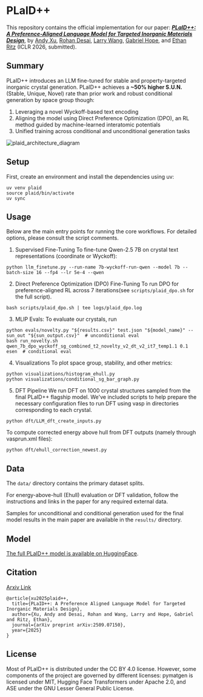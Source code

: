 # PLaID++

This repository contains the official implementation for our paper: [**_PLaID++: A Preference-Aligned Language Model for Targeted Inorganic Materials Design_**](https://arxiv.org/pdf/2509.07150), by [Andy Xu](https://www.linkedin.com/in/andyxuai/), [Rohan Desai](https://www.rohandesai.xyz), [Larry Wang](https://www.linkedin.com/in/larwang314/), [Gabriel Hope](https://www.linkedin.com/in/gabriel-hope-87472542/), and [Ethan Ritz](https://www.linkedin.com/in/ethan-ritz-2bba69382/) (ICLR 2026, submitted).

## Summary

PLaID++ introduces an LLM fine-tuned for stable and property-targeted inorganic crystal generation. PLaID++ achieves a **~50% higher S.U.N.** (Stable, Unique, Novel) rate than prior work and robust conditional generation by space group though:
1. Leveraging a novel Wyckoff-based text encoding
2. Aligning the model using Direct Preference Optimization (DPO), an RL method guided by machine-learned interatomic potentials
3. Unified training across conditional and unconditional generation tasks

![plaid_architecture_diagram](https://arxiv.org/html/2509.07150v1/Figures/plaid++_diagram.png)

## Setup

First, create an environment and install the dependencies using uv:

```
uv venv plaid
source plaid/bin/activate
uv sync
```

## Usage

Below are the main entry points for running the core workflows. For detailed options, please consult the script comments.

1. Supervised Fine-Tuning
To fine-tune Qwen-2.5 7B on crystal text representations (coordinate or Wyckoff):

```
python llm_finetune.py --run-name 7b-wyckoff-run-qwen --model 7b --batch-size 16 --fp4 --lr 5e-4 --qwen
```

2. Direct Preference Optimization (DPO) Fine-Tuning
To run DPO for preference-aligned RL across 7 iterations(see `scripts/plaid_dpo.sh` for the full script).

```
bash scripts/plaid_dpo.sh | tee logs/plaid_dpo.log
```

3. MLIP Evals: To evaluate our crystals, run
```
python evals/novelty.py "${results.csv}" test.json "${model_name}" --sun_out "${sun_output.csv}"  # unconditional eval
bash run_novelty.sh qwen_7b_dpo_wyckoff_sg_combined_t2_novelty_v2_dt_v2_it7_temp1.1 0.1 esen  # conditional eval
```

4. Visualizations
To plot space group, stability, and other metrics:

```
python visualizations/histogram_ehull.py
python visualizations/conditional_sg_bar_graph.py
```

5. DFT Pipeline
We run DFT on 1000 crystal structures sampled from the final PLaID++ flagship model. We've included scripts to help prepare the necessary configuration files to run DFT using vasp in directories corresponding to each crystal. 
```
python dft/LLM_dft_create_inputs.py
```

To compute corrected energy above hull from DFT outputs (namely through vasprun.xml files):
```
python dft/ehull_correction_newest.py
```

## Data
The `data/` directory contains the primary dataset splits.

For energy-above-hull (Ehull) evaluation or DFT validation, follow the instructions and links in the paper for any required external data.

Samples for unconditional and conditional generation used for the final model results in the main paper are available in the `results/` directory.

## Model

[The full PLaID++ model is available on HuggingFace](https://huggingface.co/HOPE-Lab-HMC/PLaID).

## Citation

[Arxiv Link](https://arxiv.org/pdf/2509.07150)
```
@article{xu2025plaid++,
  title={PLaID++: A Preference Aligned Language Model for Targeted Inorganic Materials Design},
  author={Xu, Andy and Desai, Rohan and Wang, Larry and Hope, Gabriel and Ritz, Ethan},
  journal={arXiv preprint arXiv:2509.07150},
  year={2025}
}
```

## License

Most of PLaID++ is distributed under the CC BY 4.0 license. However, some components of the project are governed by different licenses: pymatgen is licensed under MIT, Hugging Face Transformers under Apache 2.0, and ASE under the GNU Lesser General Public License.
